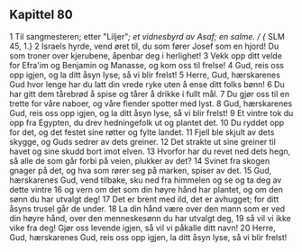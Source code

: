 ## Kapittel 80

1 Til sangmesteren; etter "Liljer"*; et vidnesbyrd av Asaf; en salme. / {* SLM 45, 1.}
2 Israels hyrde, vend øret til, du som fører Josef som en hjord! Du som troner over kjerubene, åpenbar deg i herlighet!
3 Vekk opp ditt velde for Efra'im og Benjamin og Manasse, og kom oss til frelse!
4 Gud, reis oss opp igjen, og la ditt åsyn lyse, så vi blir frelst!
5 Herre, Gud, hærskarenes Gud hvor lenge har du latt din vrede ryke uten å ense ditt folks bønn!
6 Du har gitt dem tårebrød å spise og tårer å drikke i fullt mål.
7 Du gjør oss til en trette for våre naboer, og våre fiender spotter med lyst.
8 Gud, hærskarenes Gud, reis oss opp igjen, og la ditt åsyn lyse, så vi blir frelst!
9 Et vintre tok du opp fra Egypten, du drev hedningefolk ut og plantet det.
10 Du ryddet opp for det, og det festet sine røtter og fylte landet.
11 Fjell ble skjult av dets skygge, og Guds sedrer av dets greiner.
12 Det strakte ut sine greiner til havet og sine skudd bort imot elven.
13 Hvorfor har du revet ned dets hegn, så alle de som går forbi på veien, plukker av det?
14 Svinet fra skogen gnager på det, og hva som rører seg på marken, spiser av det.
15 Gud, hærskarenes Gud, vend tilbake, sku ned fra himmelen og se og ta deg av dette vintre
16 og vern om det som din høyre hånd har plantet, og om den sønn du har utvalgt deg!
17 Det er brent med ild, det er avhugget; for ditt åsyns trusel går de under.
18 La din hånd være over den mann som er ved din høyre hånd, over den menneskesønn du har utvalgt deg,
19 så vil vi ikke vike fra deg! Gjør oss levende igjen, så vil vi påkalle ditt navn!
20 Herre, Gud, hærskarenes Gud, reis oss opp igjen, la ditt åsyn lyse, så vi blir frelst!
